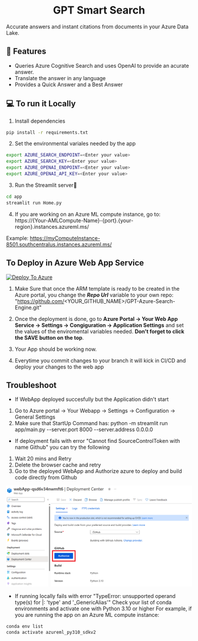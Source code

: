 <h1 align="center">
GPT Smart Search
</h1>

Accurate answers and instant citations from documents in your Azure Data Lake.

## 🔧 Features

- Queries Azure Cognitive Search and uses OpenAI to provide an acurate answer.
- Translate the answer in any language
- Provides a Quick Answer and a Best Answer

## 💻 To run it Locally
1. Install dependencies

```bash
pip install -r requirements.txt
```
2. Set the environmental variales needed by the app
```bash
export AZURE_SEARCH_ENDPOINT=<Enter your value>
export AZURE_SEARCH_KEY=<Enter your value>
export AZURE_OPENAI_ENDPOINT=<Enter your value>
export AZURE_OPENAI_API_KEY=<Enter your value>
```
3. Run the Streamlit server🚀
```bash
cd app
streamlit run Home.py
```
4. If you are working on an Azure ML compute instance, go to:<br>
https://{Your-AMLCompute-Name}-{port}.{your-region}.instances.azureml.ms/ 
  
Example: https://myComputeInstance-8501.southcentralus.instances.azureml.ms/ 
 
## To Deploy in Azure Web App Service

[![Deploy To Azure](https://aka.ms/deploytoazurebutton)](https://portal.azure.com/#create/Microsoft.Template/uri/https%3A%2F%2Fraw.githubusercontent.com%2Fpablomarin%2FGPT-Azure-Search-Engine%2Fmain%2Fapp%2Fazuredeploy.json)

1. Make Sure that once the ARM template is ready to be created in the Azure portal, you change the ***Repo Url*** variable to your own repo:
"https://github.com/<YOUR_GITHUB_NAME>/GPT-Azure-Search-Engine.git"

2. Once the deployment is done, go to **Azure Portal -> Your Web App Service -> Settings -> Congiguration -> Application Settings** and set the values of the enviromental variables needed. **Don't forget to click the SAVE button on the top**.

3. Your App should be working now.

3. Everytime you commit changes to your branch it will kick in CI/CD and deploy your changes to the web app

## Troubleshoot

- If WebApp deployed succesfully but the Application didn't start
1. Go to Azure portal -> Your Webapp -> Settings -> Configuration -> General Settings
2. Make sure that StartUp Command has:  python -m streamlit run app/main.py --server.port 8000 --server.address 0.0.0.0

- If deployment fails with error "Cannot find SourceControlToken with name Github" you can try the following
1. Wait 20 mins and Retry
2. Delete the browser cache and retry
3. Go to the deployed WebApp and Authorize azure to deploy and build code directly from Github 

![Authorize Github](../images/error-authorize-github.jpeg "Authorize Github" )

- If running locally fails with error "TypeError: unsupported operand type(s) for |: 'type' and '_GenericAlias'"
Check your list of conda environments and activate one with Python 3.10 or higher
For example, if you are running the app on an Azure ML compute instance:
```
conda env list
conda activate azureml_py310_sdkv2
```




